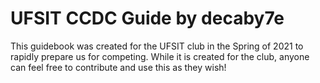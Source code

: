 # UFSIT CCDC Guide by decaby7e

This guidebook was created for the UFSIT club in the Spring of 2021 to rapidly prepare us for competing. While it is created for the club, anyone can feel free to contribute and use this as they wish!
